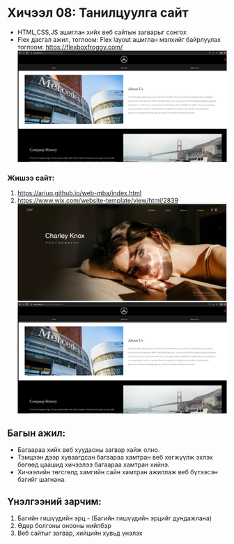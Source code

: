 # Хичээл 08: Танилцуулга сайт

- HTML,CSS,JS ашиглан хийх веб сайтын загварыг сонгох
- Flex дасгал ажил, тоглоом: Flex layout ашиглан мэлхийг байрлуулах тоглоом: https://flexboxfroggy.com/
  ![Alt text](image.png)

### Жишээ сайт:

1. https://ariuq.github.io/web-mba/index.html
2. https://www.wix.com/website-template/view/html/2839
   ![Alt text](image-3.png)
   ![Alt text](image.png)

## Багын ажил:

- Багаараа хийх веб хуудасны загвар хайж олно.
- Тэмцээн дээр хуваагдсан багаараа хамтран веб хөгжүүлж эхлэх бөгөөд цаашид хичээлээ багаараа хамтран хийнэ.
- Хичээлийн төгсгөлд хамгийн сайн хамтран ажиллаж веб бүтээсэн багийг шагнана.

## Үнэлгээний зарчим:

1. Багийн гишүүдийн эрц - (Багийн гишүүдийн эрцийг дундажлана)
2. Өдөр болгоны онооны нийлбэр
3. Веб сайтыг загвар, хийцийн хувьд үнэлэх
